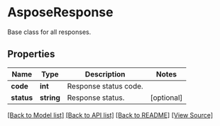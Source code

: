 # AsposeResponse
Base class for all responses.

## Properties
Name | Type | Description | Notes
------------ | ------------- | ------------- | -------------
**code** | **int** | Response status code. | 
**status** | **string** | Response status. | [optional]

[[Back to Model list]](../README.md#documentation-for-models) [[Back to API list]](../README.md#documentation-for-api-endpoints) [[Back to README]](../README.md) [[View Source]](../src/Aspose/PDF/Model/AsposeResponse.php)

